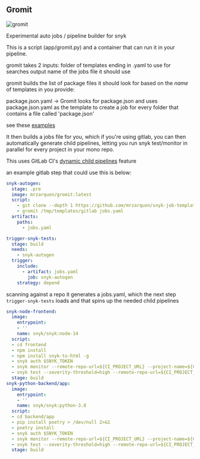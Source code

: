 ## Gromit

![gromit](https://raw.githubusercontent.com/mrzarquon/snyk-luigi/main/static/gromit.gif)

Experimental auto jobs / pipeline builder for snyk

This is a script (app/gromit.py) and a container that can run it in your pipeline.

gromit takes 2 inputs:
folder of templates ending in .yaml to use for searches
output name of the jobs file it should use

gromit builds the list of package files it should look for based on the *name* of templates in you provide:

package.json.yaml -> Gromit looks for package.json and uses package.json.yaml as the template to create a job for every folder that contains a file called 'package.json'

see these [examples](https://github.com/mrzarquon/snyk-job-templates)

It then builds a jobs file for you, which if you're using gitlab, you can then automatically generate child pipelines, letting you run snyk test/monitor in parallel for every project in your mono repo.

This uses GitLab CI's [dynamic child pipelines](https://docs.gitlab.com/ee/ci/parent_child_pipelines.html#dynamic-child-pipelines) feature

an example gitlab step that could use this is below:

```yaml
snyk-autogen:
  stage: .pre
  image: mrzarquon/gromit:latest
  script:
    - git clone --depth 1 https://github.com/mrzarquon/snyk-job-templates /tmp/templates
    - gromit /tmp/templates/gitlab jobs.yaml
  artifacts:
    paths:
      - jobs.yaml

trigger-snyk-tests:
  stage: build
  needs:
    - snyk-autogen
  trigger:
    include:
      - artifact: jobs.yaml
        job: snyk-autogen
    strategy: depend
```

scanning against a repo it generates a jobs.yaml, which the next step `trigger-snyk-tests` loads and that spins up the needed child pipelines
```yaml
snyk-node-frontend:
  image:
    entrypoint:
    - ''
    name: snyk/snyk:node-14
  script:
  - cd frontend
  - npm install
  - npm install snyk-to-html -g
  - snyk auth $SNYK_TOKEN
  - snyk monitor --remote-repo-url=${CI_PROJECT_URL} --project-name=${CI_PROJECT_NAMESPACE}/${CI_PROJECT_NAME}/frontend
  - snyk test --severity-threshold=high --remote-repo-url=${CI_PROJECT_URL} --project-name=${CI_PROJECT_NAMESPACE}/${CI_PROJECT_NAME}/frontend
  stage: build
snyk-python-backend/app:
  image:
    entrypoint:
    - ''
    name: snyk/snyk:python-3.8
  script:
  - cd backend/app
  - pip install poetry > /dev/null 2>&1
  - poetry install
  - snyk auth $SNYK_TOKEN
  - snyk monitor --remote-repo-url=${CI_PROJECT_URL} --project-name=${CI_PROJECT_NAMESPACE}/${CI_PROJECT_NAME}/backend/app
  - snyk test --severity-threshold=high --remote-repo-url=${CI_PROJECT_URL} --project-name=${CI_PROJECT_NAMESPACE}/${CI_PROJECT_NAME}/backend/app
  stage: build
```